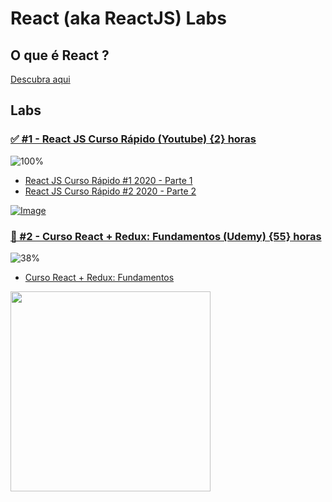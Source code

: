 # React (aka ReactJS) Labs

## O que é React ?

[Descubra aqui](https://pt-br.reactjs.org/)

## Labs

### [✅ #1 - React JS Curso Rápido (Youtube) {2} horas](https://www.youtube.com/watch?v=XQxitgyZ_S4)

![100%](https://progress-bar.dev/100)

- [React JS Curso Rápido #1 2020 - Parte 1](https://www.youtube.com/watch?v=XQxitgyZ_S4)
- [React JS Curso Rápido #2 2020 - Parte 2](https://www.youtube.com/watch?v=GJ8Vm-h0V8I)

[![Image](https://img.youtube.com/vi/XQxitgyZ_S4/mqdefault.jpg)](https://www.youtube.com/watch?v=XQxitgyZ_S4)

### [🚧 #2 - Curso React + Redux: Fundamentos (Udemy) {55} horas](https://www.udemy.com/course/react-redux-pt/)

![38%](https://progress-bar.dev/38)

- [Curso React + Redux: Fundamentos](https://www.udemy.com/course/react-redux-pt/)

<img src="https://img-c.udemycdn.com/course/480x270/1076168_b0b9_2.jpg" data-canonical-src="https://img-c.udemycdn.com/course/480x270/1076168_b0b9_2.jpg" width="320px" />